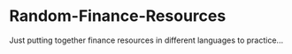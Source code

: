 # Random-Finance-Resources
Just putting together finance resources in different languages to practice...
